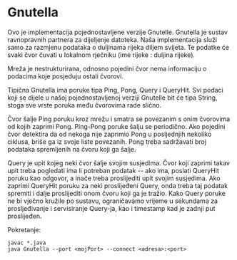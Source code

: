 # Gnutella

Ovo je implementacija pojednostavljene verzije Gnutelle. Gnutella je sustav ravnopravnih partnera za dijeljenje datoteka. Naša implementacija služi samo za razmjenu podataka o duljinama rijeka diljem svijeta. Te podatke će svaki čvor čuvati u lokalnom rječniku (ime rijeke : duljina rijeke).

Mreža je nestrukturirana, odnosno pojedini čvor nema informaciju o podacima koje posjeduju ostali čvorovi. 

Tipična Gnutella ima poruke tipa Ping, Pong, Query i QueryHit. Svi podaci koji se dijele u našoj pojednostavljenoj verziji Gnutelle bit će tipa String, stoga sve vrste poruka među čvorovima rade slično. 

Čvor šalje Ping poruku kroz mrežu i smatra se povezanim s onim čvorovima od kojih zaprimi Pong. Ping-Pong poruke šalju se periodično. Ako pojedini čvor detektira da od nekoga nije zaprimio Pong u posljednjih nekoliko ciklusa, briše ga iz svoje liste povezanih. Pong treba sadržavati broj podataka spremljenih na čvoru koji ga šalje.

Query je upit kojeg neki čvor šalje svojim susjedima. Čvor koji zaprimi takav upit treba pogledati ima li potreban podatak -- ako ima, poslati QueryHit poruku kao odgovor, a inače treba proslijediti upit svojim susjedima. Ako zaprimi QueryHit poruku za neki proslijeđeni Query, onda treba taj podatak spremiti i dalje proslijediti onom čvoru koji ga je tražio. Kako Query poruke ne bi vječno kružile po sustavu, ograničavamo vrijeme u sekundama za prosljeđivanje i servisiranje Query-ja, kao i timestamp kad je zadnji put proslijeđen.

Pokretanje: 

```
javac *.java
java Gnutella --port <mojPort> --connect <adresa>:<port>
```
